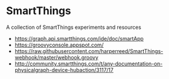 # SmartThings

A collection of SmartThings experiments and resources

* https://graph.api.smartthings.com/ide/doc/smartApp
* https://groovyconsole.appspot.com/
* https://raw.githubusercontent.com/harperreed/SmartThings-webhook/master/webhook.groovy
* http://community.smartthings.com/t/any-documentation-on-physicalgraph-device-hubaction/3117/17
